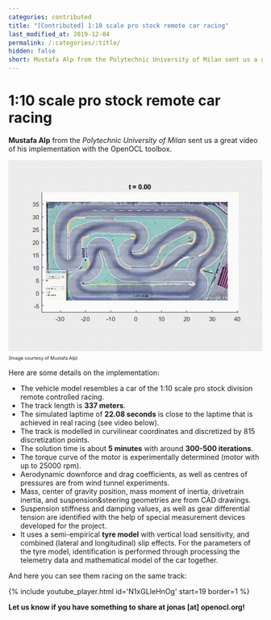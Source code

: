 ```yaml
---
categories: contributed
title: "[Contributed] 1:10 scale pro stock remote car racing"
last_modified_at: 2019-12-04
permalink: /:categories/:title/
hidden: false
short: Mustafa Alp from the Polytechnic University of Milan sent us a great video of his implementation with the OpenOCL toolbox.
---
```


# 1:10 scale pro stock remote car racing

**Mustafa Alp** from the *Polytechnic University of Milan* sent us a great video of his implementation with the OpenOCL toolbox.

![Animation of race track](/assets/posts/lapsim_2208_v1.gif)  
<span style="font-size: xx-small;">(Image courtesy of Mustafa Alp)</span>

Here are some details on the implementation:

*	The vehicle model resembles a car of the 1:10 scale pro stock division remote controlled racing.
*	The track length is **337 meters**.
*	The simulated laptime of **22.08 seconds** is close to the laptime that is achieved in real racing (see video below).
*	The track is modelled in curvilinear coordinates and discretized by 815 discretization points.
*	The solution time is about **5 minutes** with around **300-500 iterations**.
*	The torque curve of the motor is experimentally determined (motor with up to 25000 rpm).
*	Aerodynamic downforce and drag coefficients, as well as centres of pressures are from wind tunnel experiments.
*	Mass, center of gravity position, mass moment of inertia, drivetrain inertia, and suspension&steering geometries are from CAD drawings. 
*	Suspension stiffness and damping values, as well as gear differential tension are identified with the help of special measurement devices developed for the project. 
*	It uses a semi-empirical **tyre model** with vertical load sensitivity, and combined (lateral and longitudinal) slip effects. For the parameters of the tyre model, identification is performed through processing the telemetry data and mathematical model of the car together. 

And here you can see them racing on the same track:

{% include youtube_player.html id='N1xGLIeHnOg' start=19 border=1 %}


**Let us know if you have something to share at jonas [at] openocl.org!**
